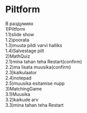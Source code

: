 # Piltform
В раздумиях<br>
1)Piltform<br>
1.1)slide show<br>
1.2)poorata<br>
1.3)muuta pildi varvi halliks<br>
1.4)Salvestage pilt<br>
2)MathQuiz<br>
2.1)mina tahan teha Restart(confirm)<br>
2.2)ma lisata muusika(confirm)<br>
2.3)kalkulaator<br>
2.4)notepad<br>
2.5)muusika esitamise nupp<br>
3)MatchingGame<br>
3.1)Muusika<br>
3.2)kaikude arv<br>
3.3)mina tahan teha Restart<br>
